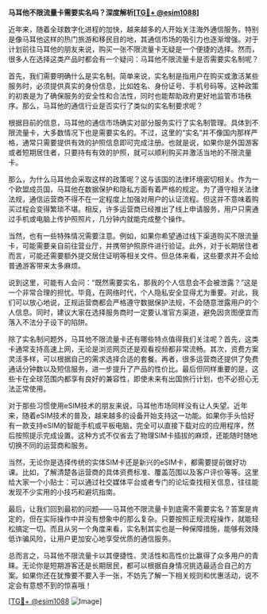 **马耳他不限流量卡需要实名吗？深度解析[[TG💪+ @esim1088](https://t.me/s/esim1088)]**

近年来，随着全球数字化进程的加快，越来越多的人开始关注海外通信服务。特别是像马耳他这样的热门旅游和移民目的地，其通信市场的吸引力也逐渐增强。对于计划前往马耳他的朋友来说，购买一张不限流量卡无疑是一个便捷的选择。然而，很多人在选择这类产品时都会有一个疑问：马耳他不限流量卡是否需要实名制呢？

首先，我们需要明确什么是实名制。简单来说，实名制是指用户在购买或激活某些服务时，必须提供真实的身份信息，比如姓名、身份证号、手机号码等。这种政策的初衷是为了确保服务的安全性和合法性，同时也能帮助政府更好地监管市场秩序。那么，马耳他的通信行业是否实行了类似的实名制要求呢？

根据目前的信息，马耳他的通信市场确实对部分服务实行了实名制管理。具体到不限流量卡，大多数情况下也是需要实名的。不过，这里的“实名”并不像国内那样严格，通常只需要提供有效的护照信息即可完成注册。也就是说，如果你是外国游客或者短期居住者，只要持有有效的护照，就可以顺利购买并激活当地的不限流量卡。

那么，为什么马耳他会采取这样的政策呢？这与该国的法律环境密切相关。作为一个欧盟成员国，马耳他在数据保护和隐私方面有着严格的规定。为了遵守相关法律法规，通信运营商不得不在一定程度上加强对用户的认证流程。但这并不意味着购买过程会变得繁琐不堪。相反，许多运营商已经推出了线上申请服务，用户只需通过手机或电脑上传护照照片，几分钟内就能完成整个操作。

当然，也有一些特殊情况需要注意。例如，如果你希望通过线下渠道购买不限流量卡，可能需要亲自前往营业厅，并携带护照原件进行验证。此外，对于长期居住者而言，可能还需要额外提交居住证明等相关文件。但总体来看，这些要求并不会给普通游客带来太多麻烦。

说到这里，可能有人会问：“既然需要实名，那我的个人信息会不会被泄露？”这是一个非常合理的担忧。毕竟，在网络时代，个人隐私安全显得尤为重要。对此，我们可以放心地说，正规运营商都会严格遵守数据保护法规，不会随意泄露用户的个人信息。同时，建议大家在选择服务商时一定要认准官方渠道，避免因贪图便宜而落入不法分子设下的陷阱。

除了实名制问题外，马耳他不限流量卡还有哪些特点值得我们关注呢？首先，这类卡通常支持高速上网，无论是浏览网页还是观看视频都非常流畅。其次，资费方案灵活多样，可以根据自己的需求选择合适的套餐。再者，很多运营商还提供了免费通话分钟数以及短信服务，进一步提升了产品的性价比。最后但同样重要的是，这些卡在全球范围内都享有良好的兼容性，即使未来有出国旅行计划，也不必担心无法正常使用。

对于那些习惯使用eSIM技术的朋友来说，马耳他市场同样没有让人失望。近年来，随着eSIM技术的普及，越来越多的设备开始支持这一功能。如果你手头恰好有一款支持eSIM的智能手机或平板电脑，完全可以直接下载对应的应用程序，然后按照提示完成设置。这种方式不仅省去了物理SIM卡插拔的麻烦，还能随时随地切换不同的运营商和服务。

当然，无论你是选择传统的实体SIM卡还是新兴的eSIM卡，都需要提前做好功课。比如，了解清楚各运营商的具体资费标准、覆盖范围以及客户评价等等。这里给大家一个小贴士：可以通过社交媒体平台或者专门的论坛查找相关信息，往往能发现不少实用的小技巧和避坑指南。

最后，让我们回到最初的问题——马耳他不限流量卡到底需不需要实名？答案是肯定的，但在实际操作中并没有想象中的那么复杂。只要按照正规流程操作，就能轻松搞定一切。而且从另一个角度来看，实名制其实也是一种保障措施，能够有效降低诈骗风险，让用户更加安心地享受优质的通信服务。

总而言之，马耳他不限流量卡以其便捷性、灵活性和高性价比赢得了众多用户的青睐。无论你是短期游客还是长期居民，都可以根据自身情况挑选最适合自己的方案。如果你还在犹豫要不要入手一张，不妨先了解一下相关规则和优惠活动，说不定会有意想不到的惊喜哦！

[[TG💪+ @esim1088](https://t.me/s/esim1088) ![Image](https://i.postimg.cc/4NQfJmqS/Snipaste-2025-05-13-00-14-12.png)]